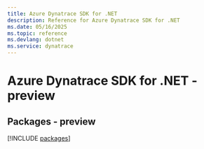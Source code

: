 ```yaml
---
title: Azure Dynatrace SDK for .NET
description: Reference for Azure Dynatrace SDK for .NET
ms.date: 05/16/2025
ms.topic: reference
ms.devlang: dotnet
ms.service: dynatrace
---
```

# Azure Dynatrace SDK for .NET - preview
## Packages - preview
[!INCLUDE [packages](dynatrace-index.md)]